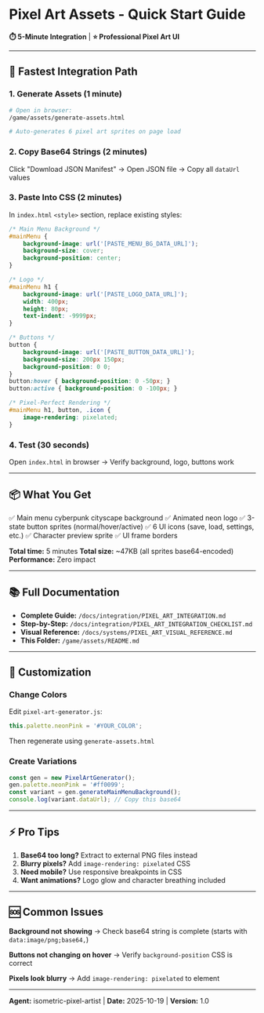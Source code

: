 # Pixel Art Assets - Quick Start Guide

**⏱️ 5-Minute Integration** | **⭐ Professional Pixel Art UI**

---

## 🚀 Fastest Integration Path

### 1. Generate Assets (1 minute)
```bash
# Open in browser:
/game/assets/generate-assets.html

# Auto-generates 6 pixel art sprites on page load
```

### 2. Copy Base64 Strings (2 minutes)
Click "Download JSON Manifest" → Open JSON file → Copy all `dataUrl` values

### 3. Paste Into CSS (2 minutes)
In `index.html` `<style>` section, replace existing styles:

```css
/* Main Menu Background */
#mainMenu {
    background-image: url('[PASTE_MENU_BG_DATA_URL]');
    background-size: cover;
    background-position: center;
}

/* Logo */
#mainMenu h1 {
    background-image: url('[PASTE_LOGO_DATA_URL]');
    width: 400px;
    height: 80px;
    text-indent: -9999px;
}

/* Buttons */
button {
    background-image: url('[PASTE_BUTTON_DATA_URL]');
    background-size: 200px 150px;
    background-position: 0 0;
}
button:hover { background-position: 0 -50px; }
button:active { background-position: 0 -100px; }

/* Pixel-Perfect Rendering */
#mainMenu h1, button, .icon {
    image-rendering: pixelated;
}
```

### 4. Test (30 seconds)
Open `index.html` in browser → Verify background, logo, buttons work

---

## 📦 What You Get

✅ Main menu cyberpunk cityscape background
✅ Animated neon logo
✅ 3-state button sprites (normal/hover/active)
✅ 6 UI icons (save, load, settings, etc.)
✅ Character preview sprite
✅ UI frame borders

**Total time:** 5 minutes
**Total size:** ~47KB (all sprites base64-encoded)
**Performance:** Zero impact

---

## 📚 Full Documentation

- **Complete Guide:** `/docs/integration/PIXEL_ART_INTEGRATION.md`
- **Step-by-Step:** `/docs/integration/PIXEL_ART_INTEGRATION_CHECKLIST.md`
- **Visual Reference:** `/docs/systems/PIXEL_ART_VISUAL_REFERENCE.md`
- **This Folder:** `/game/assets/README.md`

---

## 🎨 Customization

### Change Colors
Edit `pixel-art-generator.js`:
```javascript
this.palette.neonPink = '#YOUR_COLOR';
```
Then regenerate using `generate-assets.html`

### Create Variations
```javascript
const gen = new PixelArtGenerator();
gen.palette.neonPink = '#ff0099';
const variant = gen.generateMainMenuBackground();
console.log(variant.dataUrl); // Copy this base64
```

---

## ⚡ Pro Tips

1. **Base64 too long?** Extract to external PNG files instead
2. **Blurry pixels?** Add `image-rendering: pixelated` CSS
3. **Need mobile?** Use responsive breakpoints in CSS
4. **Want animations?** Logo glow and character breathing included

---

## 🆘 Common Issues

**Background not showing**
→ Check base64 string is complete (starts with `data:image/png;base64,`)

**Buttons not changing on hover**
→ Verify `background-position` CSS is correct

**Pixels look blurry**
→ Add `image-rendering: pixelated` to element

---

**Agent:** isometric-pixel-artist | **Date:** 2025-10-19 | **Version:** 1.0
